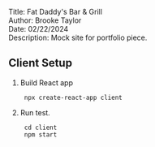 Title: Fat Daddy's Bar & Grill  
Author: Brooke Taylor  
Date: 02/22/2024  
Description: Mock site for portfolio piece. 

## Client Setup

1. Build React app

        npx create-react-app client

2. Run test. 

        cd client
        npm start

